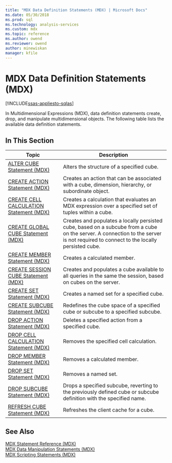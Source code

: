 ```yaml
---
title: "MDX Data Definition Statements (MDX) | Microsoft Docs"
ms.date: 05/30/2018
ms.prod: sql
ms.technology: analysis-services
ms.custom: mdx
ms.topic: reference
ms.author: owend
ms.reviewer: owend
author: minewiskan
manager: kfile
---
```

# MDX Data Definition Statements (MDX)
[!INCLUDE[ssas-appliesto-sqlas](../includes/ssas-appliesto-sqlas.md)]

  In Multidimensional Expressions (MDX), data definition statements create, drop, and manipulate multidimensional objects. The following table lists the available data definition statements.  
  
## In This Section  
  
|Topic|Description|  
|-----------|-----------------|  
|[ALTER CUBE Statement &#40;MDX&#41;](../mdx/mdx-data-definition-alter-cube.md)|Alters the structure of a specified cube.|  
|[CREATE ACTION Statement &#40;MDX&#41;](../mdx/mdx-data-definition-create-action.md)|Creates an action that can be associated with a cube, dimension, hierarchy, or subordinate object.|  
|[CREATE CELL CALCULATION Statement &#40;MDX&#41;](../mdx/mdx-data-definition-create-cell-calculation.md)|Creates a calculation that evaluates an MDX expression over a specified set of tuples within a cube.|  
|[CREATE GLOBAL CUBE Statement  &#40;MDX&#41;](../mdx/mdx-data-definition-create-global-cube.md)|Creates and populates a locally persisted cube, based on a subcube from a cube on the server. A connection to the server is not required to connect to the locally persisted cube.|  
|[CREATE MEMBER Statement &#40;MDX&#41;](../mdx/mdx-data-definition-create-member.md)|Creates a calculated member.|  
|[CREATE SESSION CUBE Statement  &#40;MDX&#41;](../mdx/mdx-data-definition-create-session-cube.md)|Creates and populates a cube available to all queries in the same the session, based on cubes on the server.|  
|[CREATE SET Statement &#40;MDX&#41;](../mdx/mdx-data-definition-create-set.md)|Creates a named set for a specified cube.|  
|[CREATE SUBCUBE Statement &#40;MDX&#41;](../mdx/mdx-data-definition-create-subcube.md)|Redefines the cube space of a specified cube or subcube to a specified subcube.|  
|[DROP ACTION Statement &#40;MDX&#41;](../mdx/mdx-data-definition-drop-action.md)|Deletes a specified action from a specified cube.|  
|[DROP CELL CALCULATION Statement &#40;MDX&#41;](../mdx/mdx-data-definition-drop-cell-calculation.md)|Removes the specified cell calculation.|  
|[DROP MEMBER Statement &#40;MDX&#41;](../mdx/mdx-data-definition-drop-member.md)|Removes a calculated member.|  
|[DROP SET Statement &#40;MDX&#41;](../mdx/mdx-data-definition-drop-set.md)|Removes a named set.|  
|[DROP SUBCUBE Statement &#40;MDX&#41;](../mdx/mdx-data-definition-drop-subcube.md)|Drops a specified subcube, reverting to the previously defined cube or subcube definition with the specified name.|  
|[REFRESH CUBE Statement &#40;MDX&#41;](../mdx/mdx-data-definition-refresh-cube.md)|Refreshes the client cache for a cube.|  
  
## See Also  
 [MDX Statement Reference &#40;MDX&#41;](../mdx/mdx-statement-reference-mdx.md)   
 [MDX Data Manipulation Statements &#40;MDX&#41;](../mdx/mdx-data-manipulation-statements-mdx.md)   
 [MDX Scripting Statements &#40;MDX&#41;](../mdx/mdx-scripting-statements-mdx.md)  
  
  
